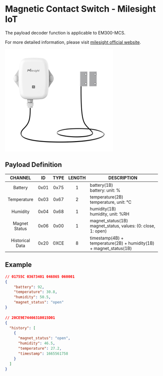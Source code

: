 # Magnetic Contact Switch - Milesight IoT

The payload decoder function is applicable to EM300-MCS.

For more detailed information, please visit [milesight official website](https://www.milesight-iot.com).

![EM300-MCS](EM300-MCS.png)

## Payload Definition

|     CHANNEL     |  ID  | TYPE | LENGTH | DESCRIPTION                                                        |
| :-------------: | :--: | :--: | :----: | ------------------------------------------------------------------ |
|     Battery     | 0x01 | 0x75 |   1    | battery(1B)<br/>battery: unit: %                                   |
|   Temperature   | 0x03 | 0x67 |   2    | temperature(2B)<br/>temperature, unit: ℃                           |
|    Humidity     | 0x04 | 0x68 |   1    | humidity(1B)<br/>humidity, unit: %RH                               |
|  Magnet Status  | 0x06 | 0x00 |   1    | magnet_status(1B)<br/>magnet_status, values: (0: close, 1: open)   |
| Historical Data | 0x20 | 0XCE |   8    | timestamp(4B) + temperature(2B) + humidity(1B) + magnet_status(1B) |

## Example

```json
// 01755C 03673401 046865 060001
{
    "battery": 92,
    "temperature": 30.8,
    "humidity": 50.5,
    "magnet_status": "open"
}

// 20CE9E74466310015D01
{
  "history": [
    {
      "magnet_status": "open",
      "humidity": 46.5,
      "temperature": 27.2,
      "timestamp": 1665561758
    }
  ]
}
```
